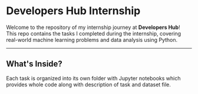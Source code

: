 # Developers Hub Internship

Welcome to the repository of my internship journey at **Developers Hub**!  
This repo contains the tasks I completed during the internship, covering real-world machine learning problems and data analysis using Python.

---

##  What's Inside?

Each task is organized into its own folder with Jupyter notebooks which provides whole code along with description of task and dataset file.


